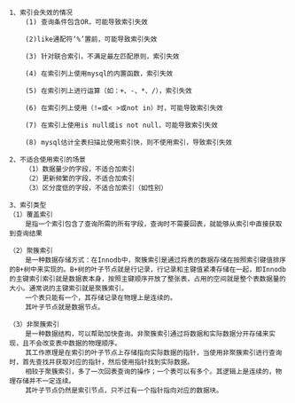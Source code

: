 	1、索引会失效的情况
		(1) 查询条件包含OR，可能导致索引失效
		
		(2)like通配符‘%’置前，可能导致索引失效
		
		(3) 针对联合索引，不满足最左匹配原则，索引失效
		
		(4) 在索引列上使用mysql的内置函数，索引失效
		
		(5) 在索引列上进行运算（如：+、-、*、/），索引失效
		
		(6) 在索引列上使用（!=或< >或not in）时，可能导致索引失效
		
		(7) 在索引上使用is null或is not null，可能导致索引失效
		
		(8) mysql估计全表扫描比使用索引快，则不使用索引，导致索引失效
	
	2、不适合使用索引的场景
		（1）数据量少的字段，不适合加索引
		（2）更新频繁的字段，不适合加索引
		（3）区分度低的字段，不适合加索引（如性别）

	3、索引类型
	（1）覆盖索引
		是指一个索引包含了查询所需的所有字段，查询时不需要回表，就能够从索引中直接获取到查询结果
		
	（2）聚簇索引
		是一种数据存储方式：在Innodb中，聚簇索引是通过将表的数据存储在按照索引键值排序的B+树中来实现的。B+树的叶子节点就是行记录，行记录和主键值紧凑存储在一起，即Innodb的主键索引索引就是数据表本身，按照主键顺序开放了整张表，占用的空间就是整个表数据量的大小。通常说的主键索引就是聚簇索引。
		一个表只能有一个，其存储记录在物理上是连续的。
		其叶子节点就是数据节点。
		
	（3）非聚簇索引
		是一种数据结构，可以帮助加快查询。非聚簇索引通过将数据和实际数据分开存储来实现，且不会改变表中数据的物理顺序。
		其工作原理是在索引的叶子节点上存储指向实际数据的指针，当使用非聚簇索引进行查询时，首先查找并获取对应的指针，然后使用指针找到实际数据。
		相较于聚簇索引，多了一次回表查询的操作；一个表可以有多个。其逻辑上是连续的，物理存储并不一定连续。
		其叶子节点仍然是索引节点，只不过有一个指针指向对应的数据块。
		
		